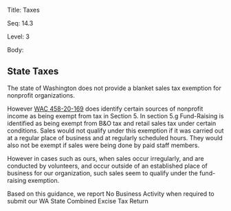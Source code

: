 Title:  Taxes

Seq:    14.3

Level:  3

Body:

## State Taxes

The state of Washington does not provide a blanket sales tax exemption for nonprofit organizations. 

However [WAC 458-20-169][1] does identify certain sources of nonprofit income as being exempt from tax in Section 5. In section 5.g Fund-Raising is identified as being exempt from B&O tax and retail sales tax under certain conditions. Sales would not qualify under this exemption if it was carried out at a regular place of business and at regularly scheduled hours. They would also not be exempt if sales were being done by paid staff members. 

However in cases such as ours, when sales occur irregularly, and are conducted by volunteers, and occur outside of an established place of business for our organization, such sales seem to qualify under the fund-raising exemption. 

Based on this guidance, we report No Business Activity when required to submit our WA State Combined Excise Tax Return


[1]: http://apps.leg.wa.gov/wac/default.aspx?cite=458-20-169

